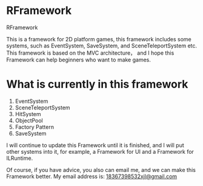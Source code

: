 # RFramework
RFramework

This is a framework for 2D platform games, this framework includes some systems, such as EventSystem, SaveSystem, and SceneTeleportSystem etc. This framework is based on the MVC architecture， and I hope this Framework can help beginners who want to make games.

# What is currently in this framework
1. EventSystem
2. SceneTeleportSystem
3. HitSystem
4. ObjectPool
5. Factory Pattern
6. SaveSystem

I will continue to update this Framework until it is finished, and I will put other systems into it, for example, a Framework for UI and a Framework for ILRuntime.

Of course, if you have advice, you also can email me, and we can make this Framework better. My email address is: 18367398532xjl@gmail.com
